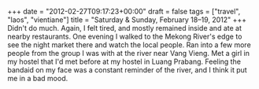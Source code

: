 +++
date = "2012-02-27T09:17:23+00:00"
draft = false
tags = ["travel", "laos", "vientiane"]
title = "Saturday & Sunday, February 18–19, 2012"
+++
Didn't do much. Again, I felt tired, and mostly remained inside and ate at nearby restaurants. One evening I walked to the Mekong River's edge to see the night market there and watch the local people. Ran into a few more people from the group I was with at the river near Vang Vieng. Met a girl in my hostel that I'd met before at my hostel in Luang Prabang. Feeling the bandaid on my face was a constant reminder of the river, and I think it put me in a bad mood.
